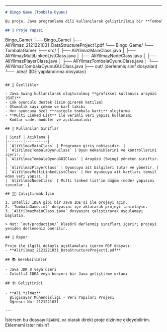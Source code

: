 
---

```markdown
# Bingo Game (Tombala Oyunu)

Bu proje, Java programlama dili kullanılarak geliştirilmiş bir **Tombala (Bingo) Oyunu** uygulamasıdır. Oyun, hem arayüz (GUI) hem de arka plan (oyun mantığı) ile birlikte veri yapıları temelli bir yaklaşımla tasarlanmıştır. Proje, çoklu bağlı liste (multi linked list) yapısını ve nesne tabanlı programlamayı örneklemektedir.

## 📁 Proje Yapısı

```
Bingo_Game/
└── Bingo_Game/
    ├── AliYilmaz_2121221031_DataStructureProject1.pdf
    └── Bingo_Game/
        └── TombalaGame/
            ├── src/
            │   ├── AliYilmazMainClass.java
            │   ├── AliYilmazMultiLinkedListClass.java
            │   ├── AliYilmazNodeClass.java
            │   ├── AliYilmazPlayerClass.java
            │   ├── AliYilmazTombalaOyunuClass.java
            │   └── AliYilmazTombalaOyunuGUIClass.java
            ├── out/ (derlenmiş sınıf dosyaları)
            └── .idea/ (IDE yapılandırma dosyaları)
```

## 🚀 Özellikler

- Java Swing kullanılarak oluşturulmuş **grafiksel kullanıcı arayüzü (GUI)**
- Çok oyunculu destek (isim girerek katılım)
- Otomatik sayı çekme ve kart takibi
- Her oyuncuya özel **rastgele tombala kartı** oluşturma
- **Multi Linked List** ile verimli veri yapısı kullanımı
- Kodlar sade, modüler ve açıklamalıdır

## 📌 Kullanılan Sınıflar

| Sınıf | Açıklama |
|-------|----------|
| `AliYilmazMainClass` | Programın giriş noktasıdır. |
| `AliYilmazTombalaOyunuClass` | Oyun mekaniklerini ve kontrollerini içerir. |
| `AliYilmazTombalaOyunuGUIClass` | Arayüzü (Swing) yöneten sınıftır. |
| `AliYilmazPlayerClass` | Oyuncuya ait bilgileri tutar ve yönetir. |
| `AliYilmazMultiLinkedListClass` | Her oyuncuya ait kartları temsil eden veri yapısı. |
| `AliYilmazNodeClass` | Multi linked list'in düğüm (node) yapısını tanımlar. |

## 🧑‍💻 Çalıştırmak İçin

1. IntelliJ IDEA gibi bir Java IDE'si ile projeyi açın.
2. `TombalaGame.iml` dosyasını içe aktararak projeyi tanımlayın.
3. `AliYilmazMainClass.java` dosyasını çalıştırarak uygulamayı başlatın.

> Not: `out/production/` klasörü derlenmiş sınıfları içerir; projeyi yeniden derlemeniz önerilir.

## 📄 Rapor

Proje ile ilgili detaylı açıklamaları içeren PDF dosyası:
- **AliYilmaz_2121221031_DataStructureProject1.pdf**

## 📚 Gereksinimler

- Java JDK 8 veya üzeri
- IntelliJ IDEA veya benzeri bir Java geliştirme ortamı

## 🏗️ Geliştirici

- **Ali Yılmaz**  
  Bilgisayar Mühendisliği - Veri Yapıları Projesi  
  Öğrenci No: 2121221031

---

```

İstersen bu dosyayı `README.md` olarak direkt proje dizinine ekleyebilirim. Eklememi ister misin?
